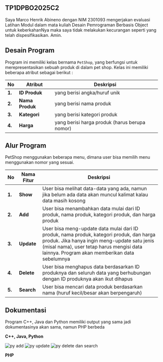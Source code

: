 ## TP1DPBO2025C2
Saya Marco Henrik Abineno dengan NIM 2301093 mengerjakan evaluasi Latihan Modul dalam mata kuliah Desain Pemrograman Berbasis Object untuk keberkahanNya maka saya tidak melakukan kecurangan seperti yang telah dispesifikasikan. Amin.

## Desain Program

Program ini memiliki kelas bernama `PetShop`, yang berfungsi untuk merepresentasikan sebuah produk di dalam pet shop. Kelas ini memiliki beberapa atribut sebagai berikut :  

| **No** | **Atribut**     | **Deskripsi**                    |
|--------|---------------|--------------------------------|
| **1.** | **ID Produk**     | yang berisi angka/huruf unik  |
| **2.** | **Nama Produk**   | yang berisi nama produk      |
| **3.** | **Kategori**      | yang berisi kategori produk  |
| **4.** | **Harga**        | yang berisi harga produk (harus berupa nomor) |


## Alur Program

PetShop menggunakan beberapa menu, dimana user bisa memilih menu menggunakan nomor yang sesuai.  

| **No** | **Nama Fitur** | **Deskripsi** |
|--------|--------------|----------------------------------------------------------------------------------------------------------------------------------------------------|
| **1.** | **Show**    | User bisa melihat data-data yang ada, namun jika belum ada data akan muncul kalimat kalau data masih kosong |
| **2.** | **Add**     | User bisa menambahkan data mulai dari ID produk, nama produk, kategori produk, dan harga produk |
| **3.** | **Update**  | User bisa meng-update data mulai dari ID produk, nama produk, kategori produk, dan harga produk. Jika hanya ingin meng-update satu jenis (misal nama), user tetap harus mengisi data lainnya. Program akan memberikan data sebelumnya |
| **4.** | **Delete**  | User bisa menghapus data berdasarkan ID produknya dan seluruh data yang berhubungan dengan ID produknya akan ikut dihapus |
| **5.** | **Search**  | User bisa mencari data produk berdasarkan nama (huruf kecil/besar akan berpengaruh) |


## Dokumentasi

Program C++, Java dan Python memiliki output yang sama jadi dokumentasinya akan sama, namun PHP berbeda  

**C++, Java, Python**  


![py add](https://github.com/user-attachments/assets/61d6b177-91b9-43e0-bd0f-61c7e45b05ce)
![py update](https://github.com/user-attachments/assets/732cd130-5096-4bb7-9507-d2aff13830fc)
![py delete dan search](https://github.com/user-attachments/assets/28ae70cf-7a36-4259-8d60-7ea8c258b437)


**PHP**  

